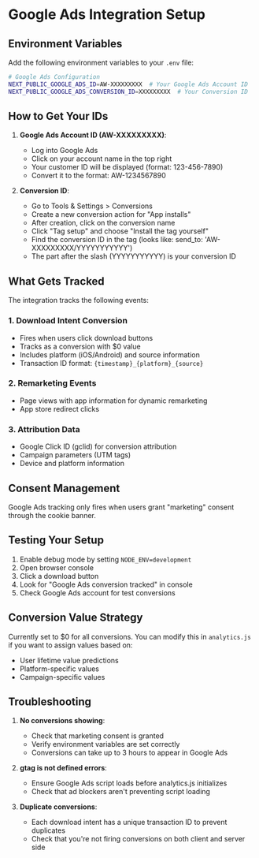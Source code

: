 # Google Ads Integration Setup

## Environment Variables

Add the following environment variables to your `.env` file:

```bash
# Google Ads Configuration
NEXT_PUBLIC_GOOGLE_ADS_ID=AW-XXXXXXXXX  # Your Google Ads Account ID
NEXT_PUBLIC_GOOGLE_ADS_CONVERSION_ID=XXXXXXXXX  # Your Conversion ID
```

## How to Get Your IDs

1. **Google Ads Account ID (AW-XXXXXXXXX)**:
   - Log into Google Ads
   - Click on your account name in the top right
   - Your customer ID will be displayed (format: 123-456-7890)
   - Convert it to the format: AW-1234567890

2. **Conversion ID**:
   - Go to Tools & Settings > Conversions
   - Create a new conversion action for "App installs"
   - After creation, click on the conversion name
   - Click "Tag setup" and choose "Install the tag yourself"
   - Find the conversion ID in the tag (looks like: send_to: 'AW-XXXXXXXXX/YYYYYYYYYYY')
   - The part after the slash (YYYYYYYYYYY) is your conversion ID

## What Gets Tracked

The integration tracks the following events:

### 1. Download Intent Conversion

- Fires when users click download buttons
- Tracks as a conversion with $0 value
- Includes platform (iOS/Android) and source information
- Transaction ID format: `{timestamp}_{platform}_{source}`

### 2. Remarketing Events

- Page views with app information for dynamic remarketing
- App store redirect clicks

### 3. Attribution Data

- Google Click ID (gclid) for conversion attribution
- Campaign parameters (UTM tags)
- Device and platform information

## Consent Management

Google Ads tracking only fires when users grant "marketing" consent through the cookie banner.

## Testing Your Setup

1. Enable debug mode by setting `NODE_ENV=development`
2. Open browser console
3. Click a download button
4. Look for "Google Ads conversion tracked" in console
5. Check Google Ads account for test conversions

## Conversion Value Strategy

Currently set to $0 for all conversions. You can modify this in `analytics.js` if you want to assign values based on:

- User lifetime value predictions
- Platform-specific values
- Campaign-specific values

## Troubleshooting

1. **No conversions showing**:
   - Check that marketing consent is granted
   - Verify environment variables are set correctly
   - Conversions can take up to 3 hours to appear in Google Ads

2. **gtag is not defined errors**:
   - Ensure Google Ads script loads before analytics.js initializes
   - Check that ad blockers aren't preventing script loading

3. **Duplicate conversions**:
   - Each download intent has a unique transaction ID to prevent duplicates
   - Check that you're not firing conversions on both client and server side
